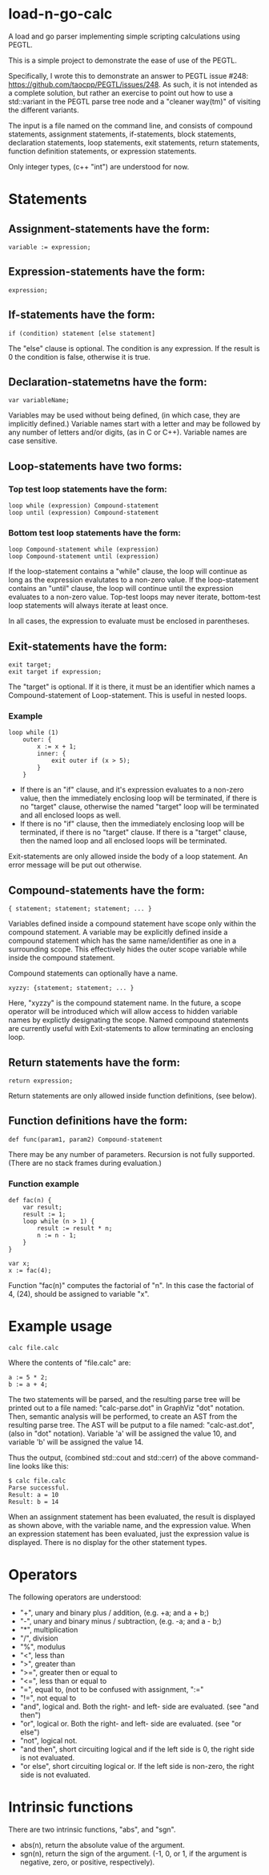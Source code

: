# load-n-go-calc
A load and go parser implementing simple scripting calculations using PEGTL.

This is a simple project to demonstrate the ease of use of the PEGTL.

Specifically, I wrote this to demonstrate an answer to PEGTL issue #248: https://github.com/taocpp/PEGTL/issues/248.  As such, it is not intended as a
complete solution, but rather an exercise to point out how to use a
std::variant in the PEGTL parse tree node and a "cleaner way(tm)" of visiting
the different variants.

The input is a file named on the command line, and consists of compound
statements, assignment statements, if-statements, block statements,
declaration statements, loop statements, exit statements, return statements,
function definition statements, or expression statements.

Only integer types, (c++ "int") are understood for now.
# Statements

## Assignment-statements have the form:

    variable := expression;

## Expression-statements have the form:

    expression;

## If-statements have the form:

    if (condition) statement [else statement]

The "else" clause is optional.  The condition is any expression.  If the result is 0 the condition is false, otherwise it is true.

## Declaration-statemetns have the form:

    var variableName;

Variables may be used without being defined, (in which case, they are implicitly defined.) Variable names start with a letter and may be followed by any number of letters and/or digits, (as in C or C++).  Variable names are case sensitive.


## Loop-statements have two forms:
### Top test loop statements have the form:

    loop while (expression) Compound-statement
    loop until (expression) Compound-statement

### Bottom test loop statements have the form:

    loop Compound-statement while (expression)
    loop Compound-statement until (expression)

If the loop-statement contains a "while" clause, the loop will continue as long as the expression evalutates to a non-zero value.
If the loop-statement contains an "until" clause, the loop will continue until the expression evaluates to a non-zero value.
Top-test loops may never iterate, bottom-test loop statements will always iterate at least once.

In all cases, the expression to evaluate must be enclosed in parentheses.

## Exit-statements have the form:

    exit target;
    exit target if expression;

The "target" is optional.  If it is there, it must be an identifier which names a Compound-statement of Loop-statement.  This is useful in nested loops.

### Example

    loop while (1)
        outer: {
            x := x + 1;
            inner: {
                exit outer if (x > 5);
            }
        }

   * If there is an "if" clause, and it's expression evaluates to a non-zero
     value, then the immediately enclosing loop will be terminated, if there
     is no "target" clause, otherwise the named "target" loop will be
     terminated and all enclosed loops as well.
   * If there is no "if" clause, then the immediately enclosing loop will be
     terminated, if there is no "target" clause.  If there is a "target"
     clause, then the named loop and all enclosed loops will be terminated.

Exit-statements are only allowed inside the body of a loop statement.
An error message will be put out otherwise.

## Compound-statements have the form:

    { statement; statement; statement; ... }


Variables defined inside a compound statement have scope only within the
compound statement.  A variable may be explicitly defined inside a compound
statement which has the same name/identifier as one in a surrounding scope.
This effectively hides the outer scope variable while inside the compound
statement.

Compound statements can optionally have a name.

    xyzzy: {statement; statement; ... }

Here, "xyzzy" is the compound statement name.  In the future, a scope
operator will be introduced which will allow access to hidden variable names
by explictly designating the scope.  Named compound statements are currently
useful with Exit-statements to allow terminating an enclosing loop.

## Return statements have the form:

    return expression;

Return statements are only allowed inside function definitions, (see below).

## Function definitions have the form:

    def func(param1, param2) Compound-statement

There may be any number of parameters.  Recursion is not fully supported.
(There are no stack frames during evaluation.)

### Function example

    def fac(n) {
        var result;
        result := 1;
        loop while (n > 1) {
            result := result * n;
            n := n - 1;
        }
    }

    var x;
    x := fac(4);

Function "fac(n)" computes the factorial of "n".  In this case the factorial
of 4, (24), should be assigned to variable "x".

# Example usage

    calc file.calc

Where the contents of "file.calc" are:

    a := 5 * 2;
    b := a + 4;

The two statements will be parsed, and the resulting parse tree will be printed out to a file named: "calc-parse.dot" in GraphViz "dot" notation.
Then, semantic analysis will be performed, to create an AST from the resulting parse tree.
The AST will be putput to a file named: "calc-ast.dot", (also in "dot" notation).
Variable 'a' will be assigned the value 10, and variable 'b' will be assigned the value 14.


Thus the output, (combined std::cout and std::cerr) of the above command-line looks like this:

    $ calc file.calc
    Parse successful.
    Result: a = 10
    Result: b = 14

When an assignment statement has been evaluated, the result is displayed as shown above, with the variable name, and the expression value.
When an expression statement has been evaluated, just the expression value is displayed.
There is no display for the other statement types.

# Operators

The following operators are understood:
* "+", unary and binary plus / addition, (e.g. +a; and a + b;)
* "-", unary and binary minus / subtraction, (e.g. -a; and a - b;)
* "*", multiplication
* "/", division
* "%", modulus
* "<", less than
* ">", greater than
* ">=", greater then or equal to
* "<=", less than or equal to
* "=", equal to, (not to be confused with assignment, ":="
* "!=", not equal to
* "and", logical and.  Both the right- and left- side are evaluated. (see "and then")
* "or", logical or.  Both the right- and left- side are evaluated. (see "or else")
* "not", logical not.
* "and then", short circuiting logical and if the left side is 0, the right side is not evaluated.
* "or else", short circuiting logical or.  If the left side is non-zero, the right side is not evaluated.

# Intrinsic functions

There are two intrinsic functions, "abs", and "sgn".

* abs(n), return the absolute value of the argument.
* sgn(n), return the sign of the argument.  (-1, 0, or 1, if the argument is negative, zero, or positive, respectively).

